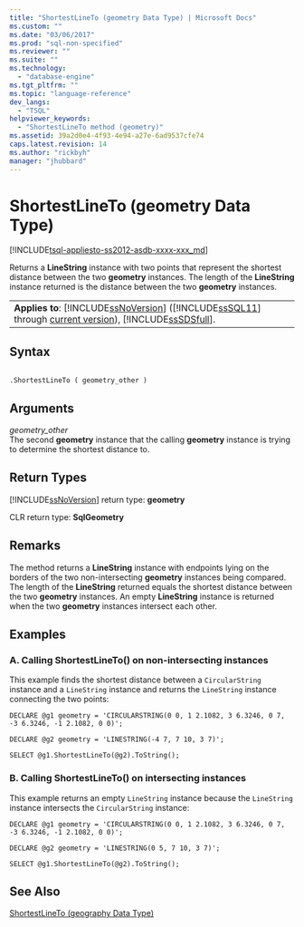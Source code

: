 ```yaml
---
title: "ShortestLineTo (geometry Data Type) | Microsoft Docs"
ms.custom: ""
ms.date: "03/06/2017"
ms.prod: "sql-non-specified"
ms.reviewer: ""
ms.suite: ""
ms.technology: 
  - "database-engine"
ms.tgt_pltfrm: ""
ms.topic: "language-reference"
dev_langs: 
  - "TSQL"
helpviewer_keywords: 
  - "ShortestLineTo method (geometry)"
ms.assetid: 39a2d0e4-4f93-4e94-a27e-6ad9537cfe74
caps.latest.revision: 14
ms.author: "rickbyh"
manager: "jhubbard"
---
```

# ShortestLineTo (geometry Data Type)
[!INCLUDE[tsql-appliesto-ss2012-asdb-xxxx-xxx_md](../../../relational-databases/databases/includes/tsql-appliesto-ss2012-asdb-xxxx-xxx-md.md)]

  Returns a **LineString** instance with two points that represent the shortest distance between the two **geometry** instances. The length of the **LineString** instance returned is the distance between the two **geometry** instances.  
  
||  
|-|  
|**Applies to**: [!INCLUDE[ssNoVersion](../../../advanced-analytics/r-services/includes/ssnoversion-md.md)] ([!INCLUDE[ssSQL11](../../../analysis-services/includes/sssql11-md.md)] through [current version](http://msdn.microsoft.com/library/bb500435.aspx)), [!INCLUDE[ssSDSfull](../../../analysis-services/multidimensional-models/includes/sssdsfull-md.md)].|  
  
## Syntax  
  
```  
  
.ShortestLineTo ( geometry_other )  
```  
  
## Arguments  
 *geometry_other*  
 The second **geometry** instance that the calling **geometry** instance is trying to determine the shortest distance to.  
  
## Return Types  
 [!INCLUDE[ssNoVersion](../../../advanced-analytics/r-services/includes/ssnoversion-md.md)] return type: **geometry**  
  
 CLR return type: **SqlGeometry**  
  
## Remarks  
 The method returns a **LineString** instance with endpoints lying on the borders of the two non-intersecting **geometry** instances being compared. The length of the **LineString** returned equals the shortest distance between the two **geometry** instances. An empty **LineString** instance is returned when the two **geometry** instances intersect each other.  
  
## Examples  
  
### A. Calling ShortestLineTo() on non-intersecting instances  
 This example finds the shortest distance between a `CircularString` instance and a `LineString` instance and returns the `LineString` instance connecting the two points:  
  
 `DECLARE @g1 geometry = 'CIRCULARSTRING(0 0, 1 2.1082, 3 6.3246, 0 7, -3 6.3246, -1 2.1082, 0 0)';`  
  
 `DECLARE @g2 geometry = 'LINESTRING(-4 7, 7 10, 3 7)';`  
  
 `SELECT @g1.ShortestLineTo(@g2).ToString();`  
  
### B. Calling ShortestLineTo() on intersecting instances  
 This example returns an empty `LineString` instance because the `LineString` instance intersects the `CircularString` instance:  
  
 `DECLARE @g1 geometry = 'CIRCULARSTRING(0 0, 1 2.1082, 3 6.3246, 0 7, -3 6.3246, -1 2.1082, 0 0)';`  
  
 `DECLARE @g2 geometry = 'LINESTRING(0 5, 7 10, 3 7)';`  
  
 `SELECT @g1.ShortestLineTo(@g2).ToString();`  
  
## See Also  
 [ShortestLineTo &#40;geography Data Type&#41;](../../../t-sql/spatial/geography/shortestlineto-geography-data-type.md)  
  
  